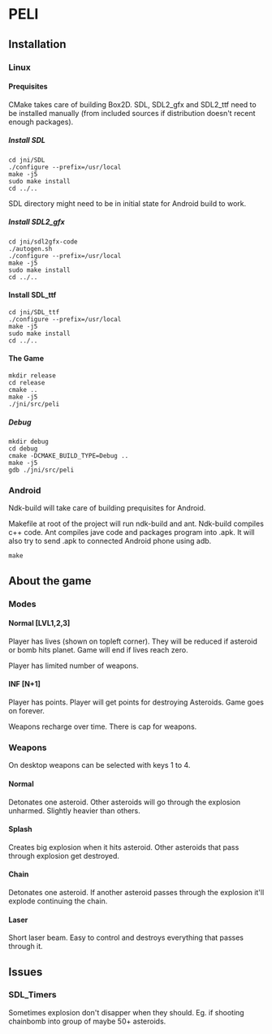 # PELI

## Installation

### Linux

#### Prequisites

CMake takes care of building Box2D.
SDL, SDL2_gfx and SDL2_ttf need to be installed manually (from included sources if
distribution doesn't recent enough packages).

##### Install SDL

	cd jni/SDL
	./configure --prefix=/usr/local
	make -j5
	sudo make install
	cd ../..

SDL directory might need to be in initial state for Android build to work.

##### Install SDL2_gfx

	cd jni/sdl2gfx-code
	./autogen.sh
	./configure --prefix=/usr/local
	make -j5
	sudo make install
	cd ../..

#### Install SDL_ttf

	cd jni/SDL_ttf
	./configure --prefix=/usr/local
	make -j5
	sudo make install
	cd ../..

#### The Game

	mkdir release
	cd release
	cmake ..
	make -j5
	./jni/src/peli

##### Debug

	mkdir debug
	cd debug
	cmake -DCMAKE_BUILD_TYPE=Debug ..
	make -j5
	gdb ./jni/src/peli

### Android

Ndk-build will take care of building prequisites for Android.

Makefile at root of the project will run ndk-build and ant.
Ndk-build compiles c++ code. Ant compiles jave code and packages program into .apk.
It will also try to send .apk to connected Android phone using adb.

	make

## About the game

### Modes

#### Normal [LVL1,2,3]

Player has lives (shown on topleft corner). They will be reduced if asteroid
or bomb hits planet. Game will end if lives reach zero.

Player has limited number of weapons.

#### INF [N+1]

Player has points. Player will get points for destroying Asteroids.
Game goes on forever.

Weapons recharge over time. There is cap for weapons.

### Weapons

On desktop weapons can be selected with keys 1 to 4.

#### Normal

Detonates one asteroid. Other asteroids will go through the explosion unharmed.
Slightly heavier than others.

#### Splash

Creates big explosion when it hits asteroid. Other asteroids that pass through
explosion get destroyed.

#### Chain

Detonates one asteroid. If another asteroid passes through the explosion
it'll explode continuing the chain.

#### Laser

Short laser beam. Easy to control and destroys everything that passes through it.

## Issues

### SDL_Timers

Sometimes explosion don't disapper when they should. Eg. if shooting chainbomb
into group of maybe 50+ asteroids.
